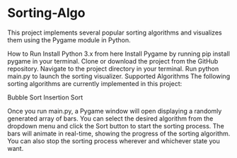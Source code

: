 # Sorting-Algo

This project implements several popular sorting algorithms and visualizes them using the Pygame module in Python.

How to Run
Install Python 3.x from here
Install Pygame by running pip install pygame in your terminal.
Clone or download the project from the GitHub repository.
Navigate to the project directory in your terminal.
Run python main.py to launch the sorting visualizer.
Supported Algorithms
The following sorting algorithms are currently implemented in this project:

Bubble Sort
Insertion Sort

Once you run main.py, a Pygame window will open displaying a randomly generated array of bars. You can select the desired algorithm from the dropdown menu and click the Sort button to start the sorting process. The bars will animate in real-time, showing the progress of the sorting algorithm.
You can also stop the sorting process wherever and whichever state you want.

